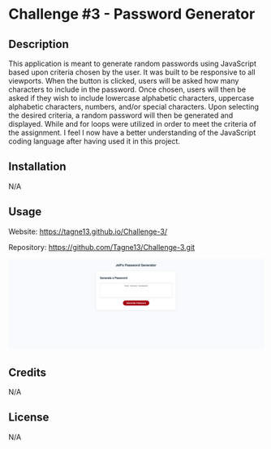 # Challenge #3 - Password Generator

## Description

This application is meant to generate random passwords using JavaScript based upon criteria chosen by the user. It was built to be responsive to all viewports. When the button is clicked, users will be asked how many characters to include in the password. Once chosen, users will then be asked if they wish to include lowercase alphabetic characters, uppercase alphabetic characters, numbers, and/or special characters. Upon selecting the desired criteria, a random password will then be generated and displayed. While and for loops were utilized in order to meet the criteria of the assignment. I feel I now have a better understanding of the JavaScript coding language after having used it in this project. 

## Installation

N/A

## Usage

Website: https://tagne13.github.io/Challenge-3/

Repository: https://github.com/Tagne13/Challenge-3.git 

![Screenshot](./Assets/Images/Screenshot_2023-02-20.png)

## Credits

N/A

## License

N/A